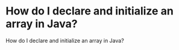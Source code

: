 
# How do I declare and initialize an array in Java?

How do I declare and initialize an array in Java?

        